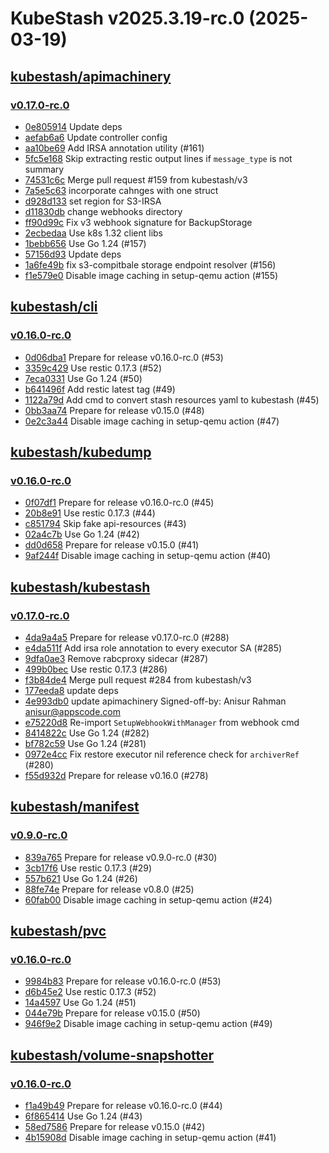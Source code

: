 # KubeStash v2025.3.19-rc.0 (2025-03-19)


## [kubestash/apimachinery](https://github.com/kubestash/apimachinery)

### [v0.17.0-rc.0](https://github.com/kubestash/apimachinery/releases/tag/v0.17.0-rc.0)

- [0e805914](https://github.com/kubestash/apimachinery/commit/0e805914) Update deps
- [aefab6a6](https://github.com/kubestash/apimachinery/commit/aefab6a6) Update controller config
- [aa10be69](https://github.com/kubestash/apimachinery/commit/aa10be69) Add IRSA annotation utility (#161)
- [5fc5e168](https://github.com/kubestash/apimachinery/commit/5fc5e168) Skip extracting restic output lines if `message_type` is not summary
- [74531c6c](https://github.com/kubestash/apimachinery/commit/74531c6c) Merge pull request #159 from kubestash/v3
- [7a5e5c63](https://github.com/kubestash/apimachinery/commit/7a5e5c63) incorporate cahnges with one struct
- [d928d133](https://github.com/kubestash/apimachinery/commit/d928d133) set region for S3-IRSA
- [d11830db](https://github.com/kubestash/apimachinery/commit/d11830db) change webhooks directory
- [ff90d99c](https://github.com/kubestash/apimachinery/commit/ff90d99c) Fix v3 webhook signature for BackupStorage
- [2ecbedaa](https://github.com/kubestash/apimachinery/commit/2ecbedaa) Use k8s 1.32 client libs
- [1bebb656](https://github.com/kubestash/apimachinery/commit/1bebb656) Use Go 1.24 (#157)
- [57156d93](https://github.com/kubestash/apimachinery/commit/57156d93) Update deps
- [1a6fe49b](https://github.com/kubestash/apimachinery/commit/1a6fe49b) fix s3-compitbale storage endpoint resolver (#156)
- [f1e579e0](https://github.com/kubestash/apimachinery/commit/f1e579e0) Disable image caching in setup-qemu action (#155)



## [kubestash/cli](https://github.com/kubestash/cli)

### [v0.16.0-rc.0](https://github.com/kubestash/cli/releases/tag/v0.16.0-rc.0)

- [0d06dba1](https://github.com/kubestash/cli/commit/0d06dba1) Prepare for release v0.16.0-rc.0 (#53)
- [3359c429](https://github.com/kubestash/cli/commit/3359c429) Use restic 0.17.3 (#52)
- [7eca0331](https://github.com/kubestash/cli/commit/7eca0331) Use Go 1.24 (#50)
- [b641496f](https://github.com/kubestash/cli/commit/b641496f) Add restic latest tag (#49)
- [1122a79d](https://github.com/kubestash/cli/commit/1122a79d) Add cmd to convert stash resources yaml to kubestash (#45)
- [0bb3aa74](https://github.com/kubestash/cli/commit/0bb3aa74) Prepare for release v0.15.0 (#48)
- [0e2c3a44](https://github.com/kubestash/cli/commit/0e2c3a44) Disable image caching in setup-qemu action (#47)



## [kubestash/kubedump](https://github.com/kubestash/kubedump)

### [v0.16.0-rc.0](https://github.com/kubestash/kubedump/releases/tag/v0.16.0-rc.0)

- [0f07df1](https://github.com/kubestash/kubedump/commit/0f07df1) Prepare for release v0.16.0-rc.0 (#45)
- [20b8e91](https://github.com/kubestash/kubedump/commit/20b8e91) Use restic 0.17.3 (#44)
- [c851794](https://github.com/kubestash/kubedump/commit/c851794) Skip fake api-resources (#43)
- [02a4c7b](https://github.com/kubestash/kubedump/commit/02a4c7b) Use Go 1.24 (#42)
- [dd0d658](https://github.com/kubestash/kubedump/commit/dd0d658) Prepare for release v0.15.0 (#41)
- [9af244f](https://github.com/kubestash/kubedump/commit/9af244f) Disable image caching in setup-qemu action (#40)



## [kubestash/kubestash](https://github.com/kubestash/kubestash)

### [v0.17.0-rc.0](https://github.com/kubestash/kubestash/releases/tag/v0.17.0-rc.0)

- [4da9a4a5](https://github.com/kubestash/kubestash/commit/4da9a4a5) Prepare for release v0.17.0-rc.0 (#288)
- [e4da511f](https://github.com/kubestash/kubestash/commit/e4da511f) Add irsa role annotation to every executor SA (#285)
- [9dfa0ae3](https://github.com/kubestash/kubestash/commit/9dfa0ae3) Remove rabcproxy sidecar (#287)
- [499b0bec](https://github.com/kubestash/kubestash/commit/499b0bec) Use restic 0.17.3 (#286)
- [f3b84de4](https://github.com/kubestash/kubestash/commit/f3b84de4) Merge pull request #284 from kubestash/v3
- [177eeda8](https://github.com/kubestash/kubestash/commit/177eeda8) update deps
- [4e993db0](https://github.com/kubestash/kubestash/commit/4e993db0) update apimachinery Signed-off-by: Anisur Rahman <anisur@appscode.com>
- [e75220d8](https://github.com/kubestash/kubestash/commit/e75220d8) Re-import `SetupWebhookWithManager` from webhook cmd
- [8414822c](https://github.com/kubestash/kubestash/commit/8414822c) Use Go 1.24 (#282)
- [bf782c59](https://github.com/kubestash/kubestash/commit/bf782c59) Use Go 1.24 (#281)
- [0972e4cc](https://github.com/kubestash/kubestash/commit/0972e4cc) Fix restore executor nil reference check for `archiverRef` (#280)
- [f55d932d](https://github.com/kubestash/kubestash/commit/f55d932d) Prepare for release v0.16.0 (#278)



## [kubestash/manifest](https://github.com/kubestash/manifest)

### [v0.9.0-rc.0](https://github.com/kubestash/manifest/releases/tag/v0.9.0-rc.0)

- [839a765](https://github.com/kubestash/manifest/commit/839a765) Prepare for release v0.9.0-rc.0 (#30)
- [3cb17f6](https://github.com/kubestash/manifest/commit/3cb17f6) Use restic 0.17.3 (#29)
- [557b621](https://github.com/kubestash/manifest/commit/557b621) Use Go 1.24 (#26)
- [88fe74e](https://github.com/kubestash/manifest/commit/88fe74e) Prepare for release v0.8.0 (#25)
- [60fab00](https://github.com/kubestash/manifest/commit/60fab00) Disable image caching in setup-qemu action (#24)



## [kubestash/pvc](https://github.com/kubestash/pvc)

### [v0.16.0-rc.0](https://github.com/kubestash/pvc/releases/tag/v0.16.0-rc.0)

- [9984b83](https://github.com/kubestash/pvc/commit/9984b83) Prepare for release v0.16.0-rc.0 (#53)
- [d6b45e2](https://github.com/kubestash/pvc/commit/d6b45e2) Use restic 0.17.3 (#52)
- [14a4597](https://github.com/kubestash/pvc/commit/14a4597) Use Go 1.24 (#51)
- [044e79b](https://github.com/kubestash/pvc/commit/044e79b) Prepare for release v0.15.0 (#50)
- [946f9e2](https://github.com/kubestash/pvc/commit/946f9e2) Disable image caching in setup-qemu action (#49)



## [kubestash/volume-snapshotter](https://github.com/kubestash/volume-snapshotter)

### [v0.16.0-rc.0](https://github.com/kubestash/volume-snapshotter/releases/tag/v0.16.0-rc.0)

- [f1a49b49](https://github.com/kubestash/volume-snapshotter/commit/f1a49b49) Prepare for release v0.16.0-rc.0 (#44)
- [6f865414](https://github.com/kubestash/volume-snapshotter/commit/6f865414) Use Go 1.24 (#43)
- [58ed7586](https://github.com/kubestash/volume-snapshotter/commit/58ed7586) Prepare for release v0.15.0 (#42)
- [4b15908d](https://github.com/kubestash/volume-snapshotter/commit/4b15908d) Disable image caching in setup-qemu action (#41)



